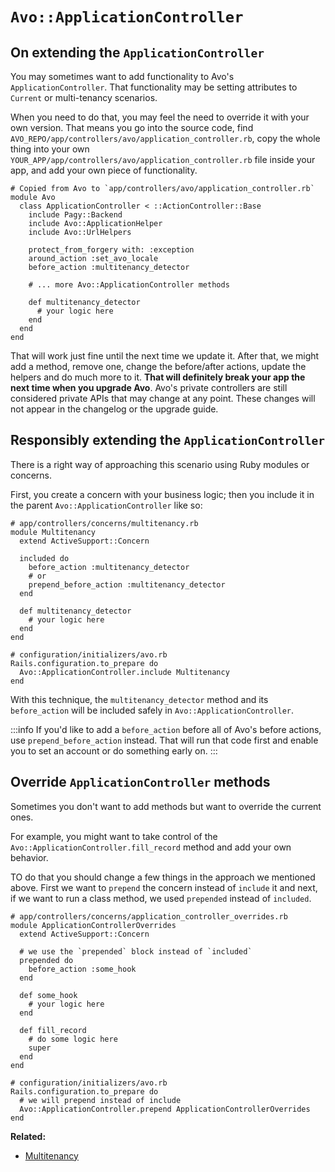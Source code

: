 # `Avo::ApplicationController`

## On extending the `ApplicationController`

You may sometimes want to add functionality to Avo's `ApplicationController`. That functionality may be setting attributes to `Current` or multi-tenancy scenarios.

When you need to do that, you may feel the need to override it with your own version. That means you go into the source code, find `AVO_REPO/app/controllers/avo/application_controller.rb`, copy the whole thing into your own `YOUR_APP/app/controllers/avo/application_controller.rb` file inside your app, and add your own piece of functionality.

```ruby{10,14-16}
# Copied from Avo to `app/controllers/avo/application_controller.rb`
module Avo
  class ApplicationController < ::ActionController::Base
    include Pagy::Backend
    include Avo::ApplicationHelper
    include Avo::UrlHelpers

    protect_from_forgery with: :exception
    around_action :set_avo_locale
    before_action :multitenancy_detector

    # ... more Avo::ApplicationController methods

    def multitenancy_detector
      # your logic here
    end
  end
end
```

That will work just fine until the next time we update it. After that, we might add a method, remove one, change the before/after actions, update the helpers and do much more to it.
**That will definitely break your app the next time when you upgrade Avo**. Avo's private controllers are still considered private APIs that may change at any point. These changes will not appear in the changelog or the upgrade guide.

## Responsibly extending the `ApplicationController`

There is a right way of approaching this scenario using Ruby modules or concerns.

First, you create a concern with your business logic; then you include it in the parent `Avo::ApplicationController` like so:

```ruby{6-8,11-13,18}
# app/controllers/concerns/multitenancy.rb
module Multitenancy
  extend ActiveSupport::Concern

  included do
    before_action :multitenancy_detector
    # or
    prepend_before_action :multitenancy_detector
  end

  def multitenancy_detector
    # your logic here
  end
end

# configuration/initializers/avo.rb
Rails.configuration.to_prepare do
  Avo::ApplicationController.include Multitenancy
end
```

With this technique, the `multitenancy_detector` method and its `before_action` will be included safely in `Avo::ApplicationController`.

:::info
If you'd like to add a `before_action` before all of Avo's before actions, use `prepend_before_action` instead. That will run that code first and enable you to set an account or do something early on.
:::

## Override `ApplicationController` methods

Sometimes you don't want to add methods but want to override the current ones.

For example, you might want to take control of the `Avo::ApplicationController.fill_record` method and add your own behavior.

TO do that you should change a few things in the approach we mentioned above. First we want to `prepend` the concern instead of `include` it and next, if we want to run a class method, we used `prepended` instead of `included`.


```ruby{5-8,10-12,14-17,23}
# app/controllers/concerns/application_controller_overrides.rb
module ApplicationControllerOverrides
  extend ActiveSupport::Concern

  # we use the `prepended` block instead of `included`
  prepended do
    before_action :some_hook
  end

  def some_hook
    # your logic here
  end

  def fill_record
    # do some logic here
    super
  end
end

# configuration/initializers/avo.rb
Rails.configuration.to_prepare do
  # we will prepend instead of include
  Avo::ApplicationController.prepend ApplicationControllerOverrides
end
```

**Related:**
  - [Multitenancy](./multitenancy)
